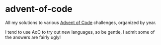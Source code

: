 # advent-of-code

All my solutions to various [Advent of Code](https://adventofcode.com/) challenges, organized by year.

I tend to use AoC to try out new languages, so be gentle, I admit some of the answers are fairly ugly!